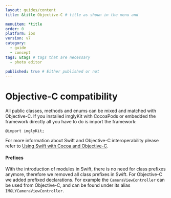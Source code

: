 ```yaml
---
layout: guides/content
title: &title Objective-C # title as shown in the menu and 

menuitem: *title
order: 0
platform: ios
version: v7
category: 
  - guide
  - concept
tags: &tags # tags that are necessary
  - photo editor 

published: true # Either published or not 
---
```


# Objective-C compatibility

All public classes, methods and enums can be mixed and matched with Objective-C. If you installed imglyKit with CocoaPods or embedded the framework directly all you have to do is import the framework:

```objc
@import imglyKit;
```

For more information about Swift and Objective-C interoperability please refer to [Using Swift with Cocoa and Objective-C](https://developer.apple.com/library/ios/documentation/Swift/Conceptual/BuildingCocoaApps/MixandMatch.html).

#### Prefixes

With the introduction of modules in Swift, there is no need for class prefixes anymore, therefore we removed
all class prefixes in Swift. For Objective-C we added prefixed declarations. For example the `CameraViewController` can be used from Objective-C, and can be found under its alias `IMGLYCameraViewController`.

